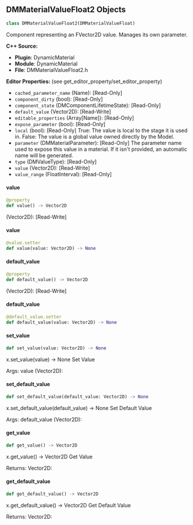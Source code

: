 ## DMMaterialValueFloat2 Objects

```python
class DMMaterialValueFloat2(DMMaterialValueFloat)
```

Component representing an FVector2D value. Manages its own parameter.

**C++ Source:**

- **Plugin**: DynamicMaterial
- **Module**: DynamicMaterial
- **File**: DMMaterialValueFloat2.h

**Editor Properties:** (see get_editor_property/set_editor_property)

- ``cached_parameter_name`` (Name):  [Read-Only]
- ``component_dirty`` (bool):  [Read-Only]
- ``component_state`` (DMComponentLifetimeState):  [Read-Only]
- ``default_value`` (Vector2D):  [Read-Write]
- ``editable_properties`` (Array[Name]):  [Read-Only]
- ``expose_parameter`` (bool):  [Read-Only]
- ``local`` (bool):  [Read-Only] True: The value is local to the stage it is used in.
  False: The value is a global value owned directly by the Model.
- ``parameter`` (DMMaterialParameter):  [Read-Only] The parameter name used to expose this value in a material.
  If it isn't provided, an automatic name will be generated.
- ``type`` (DMValueType):  [Read-Only]
- ``value`` (Vector2D):  [Read-Write]
- ``value_range`` (FloatInterval):  [Read-Only]

<a id="unreal.DMMaterialValueFloat2.value"></a>

#### value

```python
@property
def value() -> Vector2D
```

(Vector2D):  [Read-Write]

<a id="unreal.DMMaterialValueFloat2.value"></a>

#### value

```python
@value.setter
def value(value: Vector2D) -> None
```

<a id="unreal.DMMaterialValueFloat2.default_value"></a>

#### default_value

```python
@property
def default_value() -> Vector2D
```

(Vector2D):  [Read-Write]

<a id="unreal.DMMaterialValueFloat2.default_value"></a>

#### default_value

```python
@default_value.setter
def default_value(value: Vector2D) -> None
```

<a id="unreal.DMMaterialValueFloat2.set_value"></a>

#### set_value

```python
def set_value(value: Vector2D) -> None
```

x.set_value(value) -> None
Set Value

Args:
    value (Vector2D):

<a id="unreal.DMMaterialValueFloat2.set_default_value"></a>

#### set_default_value

```python
def set_default_value(default_value: Vector2D) -> None
```

x.set_default_value(default_value) -> None
Set Default Value

Args:
    default_value (Vector2D):

<a id="unreal.DMMaterialValueFloat2.get_value"></a>

#### get_value

```python
def get_value() -> Vector2D
```

x.get_value() -> Vector2D
Get Value

Returns:
    Vector2D:

<a id="unreal.DMMaterialValueFloat2.get_default_value"></a>

#### get_default_value

```python
def get_default_value() -> Vector2D
```

x.get_default_value() -> Vector2D
Get Default Value

Returns:
    Vector2D:

<a id="unreal.DMMaterialValueFloat3RPY"></a>